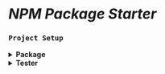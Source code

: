 # _NPM Package Starter_

### `Project Setup`

<details>
<summary><strong>Package</strong></summary>

#### `Install node modules`

```
Open the package folder [~\package\] in a terminal and run:

$ npm i
```

#### `Build`

```
Open the package folder [~\package] in a terminal and run:

$ npm run build

This will move all relevant files to [~\package\build\]
```

</details>

<details>
<summary><strong>Tester</strong></summary>

#### `Install node modules`

```
Open the tester folder [~\tester\] in a terminal and run:

$ npm i
```

#### `Build`

```
Open the tester folder [~\tester] in a terminal and run:

$ npm run build

This will move all relevant files to [~\tester\public\build\]
```

#### `Run`

```
Open the tester folder [~\tester\] in a terminal and run:

$ npm run dev

This will run the webpack dev server and serve the development CSS and Javascript
```

### `IIS / Server Setup`

```
Set up a website on a server of your choosing and point it to [~\tester\public\]
```

</details>


